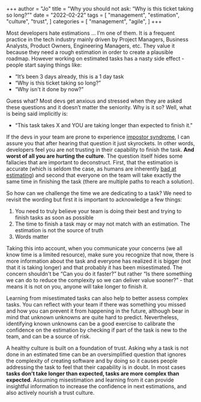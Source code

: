 +++
author = "Jo"
title = "Why you should not ask: “Why is this ticket taking so long?”"
date = "2022-02-22"
tags = [
    "management",
    "estimation",
    "culture",
    "trust",
]
categories = [
    "management",
    "agile",
]
+++

Most developers hate estimations … I’m one of them. It is a frequent practice in the tech industry mainly driven by Project Managers, Business Analysts, Product Owners, Engineering Managers, etc. They value it because they need a rough estimation in order to create a plausible roadmap. However working on estimated tasks has a nasty side effect - people start saying things like:
<!--more-->
- “It’s been 3 days already, this is a 1 day task
- “Why is this ticket taking so long?”
- “Why isn't it done by now?”

Guess what? Most devs get anxious and stressed when they are asked these questions and it doesn’t matter the seniority. Why is it so? Well, what is being said implicitly is:

- “This task takes X and YOU are taking longer than expected to finish it."

If the devs in your team are prone to experience [impostor syndrome](https://en.wikipedia.org/wiki/Impostor_syndrome), I can assure you that after hearing that question it just skyrockets. In other words, developers feel you are not trusting in their capability to finish the task. **And worst of all you are hurting the culture**.
The question itself hides some fallacies that are important to deconstruct. First, that the estimation is accurate (which is seldom the case, as humans are inherently [bad at estimating](https://conference.usu.edu/SYSTEM/Uploads/pdfs/14612_1900DanGalorath.pdf)) and second that everyone on the team will take exactly the same time in finishing the task (there are multiple paths to reach a solution).

So how can we challenge the time we are dedicating to a task? We need to revisit the wording but first it is important to acknowledge a few things:

1. You need to truly believe your team is doing their best and trying to finish tasks as soon as possible
2. The time to finish a task may or may not match with an estimation. The estimation is not the source of truth
3. Words matter

Taking this into account, when you communicate your concerns (we all know time is a limited resource), make sure you recognize that now, there is more information about the task and everyone has realized it is bigger (not that it is taking longer) and that probably it has been misestimated. The concern shouldn't be “Can you do it faster?” but rather “Is there something we can do to reduce the complexity so we can deliver value sooner?” - that means it is not on you, anyone will take longer to finish it.

Learning from misestimated tasks can also help to better assess complex tasks. You can reflect with your team if there was something you missed and how you can prevent it from happening in the future, although bear in mind that unknown unknowns are quite hard to predict. Nevertheless, identifying known unknowns can be a good exercise to calibrate the confidence on the estimation by checking if part of the task is new to the team, and can be a source of risk.

A healthy culture is built on a foundation of trust. Asking why a task is not done in an estimated time can be an oversimplified question that ignores the complexity of creating software and by doing so it causes people addressing the task to feel that their capability is in doubt. In most cases **tasks don’t take longer than expected, tasks are more complex than expected**. Assuming misestimation and learning from it can provide insightful information to increase the confidence in next estimations, and also actively nourish a trust culture.
